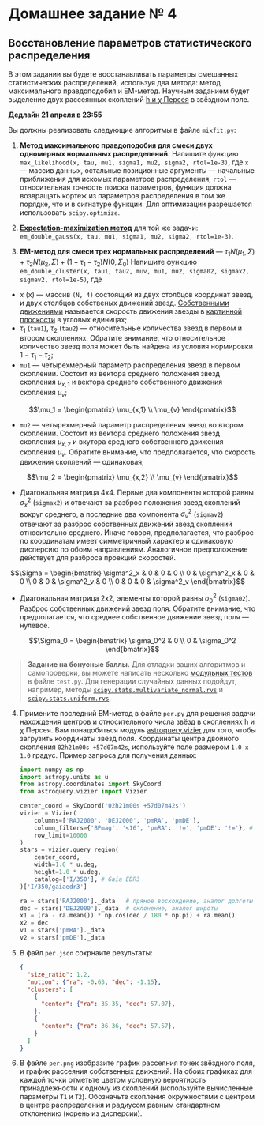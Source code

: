 # Домашнее задание № 4
## Восстановление параметров статистического распределения

В этом задании вы будете восстанавливать параметры смешанных статистических распределений, используя два метода: метод максимального правдоподобия и EM-метод. Научным заданием будет выделение двух рассеянных скоплений  [h и χ Персея](https://apod.nasa.gov/apod/ap091204.html) в звёздном поле.

**Дедлайн 21 апреля в 23:55**

Вы должны реализовать следующие алгоритмы в файле `mixfit.py`:

1. **Метод максимального правдоподобия для смеси двух одномерных нормальных распределений.** Напишите функцию `max_likelihood(x, tau, mu1, sigma1, mu2, sigma2, rtol=1e-3)`, где `x` — массив данных, остальные позиционные аргументы — начальные приближения для искомых параметров распределения, `rtol` — относительная точность поиска параметров, функция должна возвращать кортеж из параметров распределения в том же порядке, что и в сигнатуре функции. Для оптимизации разрешается использовать `scipy.optimize`.

2. **[Expectation-maximization метод](https://en.wikipedia.org/wiki/Expectation–maximization_algorithm)** для той же задачи: `em_double_gauss(x, tau, mu1, sigma1, mu2, sigma2, rtol=1e-3)`.

3. **EM-метод для смеси трех нормальных распределений** — $\tau_1 N(\mu_1, \Sigma) + \tau_2 N(\mu_2, \Sigma) + (1-\tau_1-\tau_2) N(0, \Sigma_0)$
Напишите функцию `em_double_cluster(x, tau1, tau2, muv, mu1, mu2, sigma02, sigmax2, sigmav2, rtol=1e-5)`, где
  * $x$ (x) — массив `(N, 4)` состоящий из двух столбцов координат звезд, и двух столбцов собственых движений звезд.
[Собственными движениями](http://www.astronet.ru/db/msg/1171379) называется скорость движения звезды в [картинной плоскости](http://www.astronet.ru/db/msg/1190817/node7.html) в угловых единицах;
  * $\tau_1$ (`tau1`), $\tau_2$ (`tau2`) — относительные количества звезд в первом и втором скоплениях. Обратите внимание, что относительное количество звезд поля может быть найдена из условия нормировки $1-\tau_1-\tau_2$;
  * `mu1` — четырехмерный параметр распределения звезд в первом скоплении. Состоит из вектора среднего положения звезд скопления $\mu_{x,1}$ и вектора среднего собственного движения скопления $\mu_v$;
  ```math
  \mu_1 = \begin{pmatrix}
  \mu_{x,1} \\
  \mu_{v}
  \end{pmatrix}
  ```
  * `mu2` — четырехмерный параметр распределения звезд во втором скоплении. Состоит из вектора среднего положения звезд скопления $\mu_{x,2}$ и вкутора среднего собственного движения скопления $\mu_v$. Обратите внимание, что предполагается, что скорость движения скоплений — одинаковая;
  ```math
  \mu_2 = \begin{pmatrix}
  \mu_{x,2} \\
  \mu_{v}
  \end{pmatrix}
  ```
  * Диагональная матрица 4x4. Первые два компоненты которой равны $\sigma^2_x$ (`sigmax2`) и отвечают за разброс положения звезд скоплений вокруг среднего,  а последние два компонента $\sigma^2_v$ (`sigmav2`) отвечают за разброс собственных движений звезд скоплений относительно среднего. Иначе говоря, предполагается, что разброс по координатам имеет симметричный характер и одинаковую дисперсию по обоим направлениям. Аналогичное предположение действует для разброса проекций скоростей.
  ```math
  \Sigma = \begin{bmatrix}
  \sigma^2_x & 0 & 0 & 0 \\
  0 & \sigma^2_x & 0 & 0 \\
  0 & 0 & \sigma^2_v & 0 \\
  0 & 0 & 0 & \sigma^2_v
  \end{bmatrix}
  ```
  * Диагональная матрица 2x2, элементы которой равны $\sigma_0^2$ (`sigma02`). Разброс собственных движений звезд поля. Обратите внимание, что предполагается, что среднее собственное движение звезд поля — нулевое.
  ```math
  \Sigma_0 = \begin{bmatrix}
  \sigma_0^2 & 0 \\
  0 & \sigma_0^2
  \end{bmatrix}
  ```

> **Задание на бонусные баллы.**
> Для отладки ваших алгоритмов и самопроверки, вы можете написать несколько [модульных тестов](https://docs.python.org/3/library/unittest.html) в файле `test.py`.
> Для генерации случайных данных подойдут, например, методы [`scipy.stats.multivariate_normal.rvs`](https://docs.scipy.org/doc/scipy/reference/generated/scipy.stats.multivariate_normal.html) и [`scipy.stats.uniform.rvs`](https://docs.scipy.org/doc/scipy/reference/generated/scipy.stats.uniform.html).

4. Примените последний EM-метод в файле `per.py` для решения задачи нахождения центров и относительного числа звёзд в скоплениях h и χ Персея.
Вам понадобиться модуль [astroquery.vizier](https://astroquery.readthedocs.io/en/latest/vizier/vizier.html) для того, чтобы загрузить координаты звёзд поля.
Координаты центра двойного скопления `02h21m00s +57d07m42s`, используйте поле размером `1.0 x 1.0` градус.
Пример запроса для получения данных:

   ```python
   import numpy as np
   import astropy.units as u
   from astropy.coordinates import SkyCoord
   from astroquery.vizier import Vizier

   center_coord = SkyCoord('02h21m00s +57d07m42s')
   vizier = Vizier(
       columns=['RAJ2000', 'DEJ2000', 'pmRA', 'pmDE'],
       column_filters={'BPmag': '<16', 'pmRA': '!=', 'pmDE': '!='}, # число больше — звёзд больше
       row_limit=10000
   )
   stars = vizier.query_region(
       center_coord,
       width=1.0 * u.deg,
       height=1.0 * u.deg,
       catalog=['I/350'], # Gaia EDR3
   )['I/350/gaiaedr3']

   ra = stars['RAJ2000']._data   # прямое восхождение, аналог долготы
   dec = stars['DEJ2000']._data  # склонение, аналог широты
   x1 = (ra - ra.mean()) * np.cos(dec / 180 * np.pi) + ra.mean()
   x2 = dec
   v1 = stars['pmRA']._data
   v2 = stars['pmDE']._data

   ```

5. В файл `per.json` сохрнаите результаты:

    ```json
    {
      "size_ratio": 1.2,
      "motion": {"ra": -0.63, "dec": -1.15},
      "clusters": [
        {
          "center": {"ra": 35.35, "dec": 57.07},
        },
        {
          "center": {"ra": 36.36, "dec": 57.57},
        }
      ]
    }
    ```

6. В файле `per.png` изобразите график рассеяния точек звёздного поля, и график рассеяния собственных движений.
На обоих графиках для каждой точки отметьте цветом условную вероятность принадлежности к одному из скоплений (используйте вычисленные параметры `T1` и `T2`).
Обозначьте скопления окружностями с центром в центре распределения и радиусом равным стандартном отклонению (корень из дисперсии).
